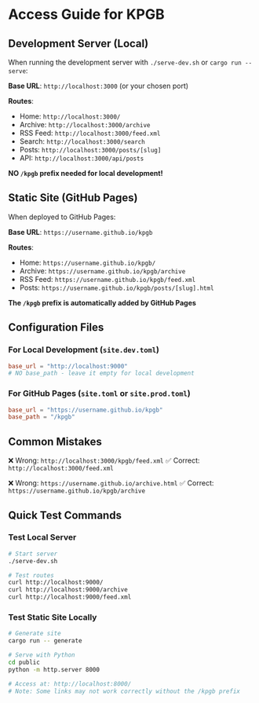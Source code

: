 # Access Guide for KPGB

## Development Server (Local)

When running the development server with `./serve-dev.sh` or `cargo run -- serve`:

**Base URL**: `http://localhost:3000` (or your chosen port)

**Routes**:
- Home: `http://localhost:3000/`
- Archive: `http://localhost:3000/archive`
- RSS Feed: `http://localhost:3000/feed.xml`
- Search: `http://localhost:3000/search`
- Posts: `http://localhost:3000/posts/[slug]`
- API: `http://localhost:3000/api/posts`

**NO `/kpgb` prefix needed for local development!**

## Static Site (GitHub Pages)

When deployed to GitHub Pages:

**Base URL**: `https://username.github.io/kpgb`

**Routes**:
- Home: `https://username.github.io/kpgb/`
- Archive: `https://username.github.io/kpgb/archive`
- RSS Feed: `https://username.github.io/kpgb/feed.xml`
- Posts: `https://username.github.io/kpgb/posts/[slug].html`

**The `/kpgb` prefix is automatically added by GitHub Pages**

## Configuration Files

### For Local Development (`site.dev.toml`)
```toml
base_url = "http://localhost:9000"
# NO base_path - leave it empty for local development
```

### For GitHub Pages (`site.toml` or `site.prod.toml`)
```toml
base_url = "https://username.github.io/kpgb"
base_path = "/kpgb"
```

## Common Mistakes

❌ Wrong: `http://localhost:3000/kpgb/feed.xml`
✅ Correct: `http://localhost:3000/feed.xml`

❌ Wrong: `https://username.github.io/archive.html`
✅ Correct: `https://username.github.io/kpgb/archive`

## Quick Test Commands

### Test Local Server
```bash
# Start server
./serve-dev.sh

# Test routes
curl http://localhost:9000/
curl http://localhost:9000/archive
curl http://localhost:9000/feed.xml
```

### Test Static Site Locally
```bash
# Generate site
cargo run -- generate

# Serve with Python
cd public
python -m http.server 8000

# Access at: http://localhost:8000/
# Note: Some links may not work correctly without the /kpgb prefix
```